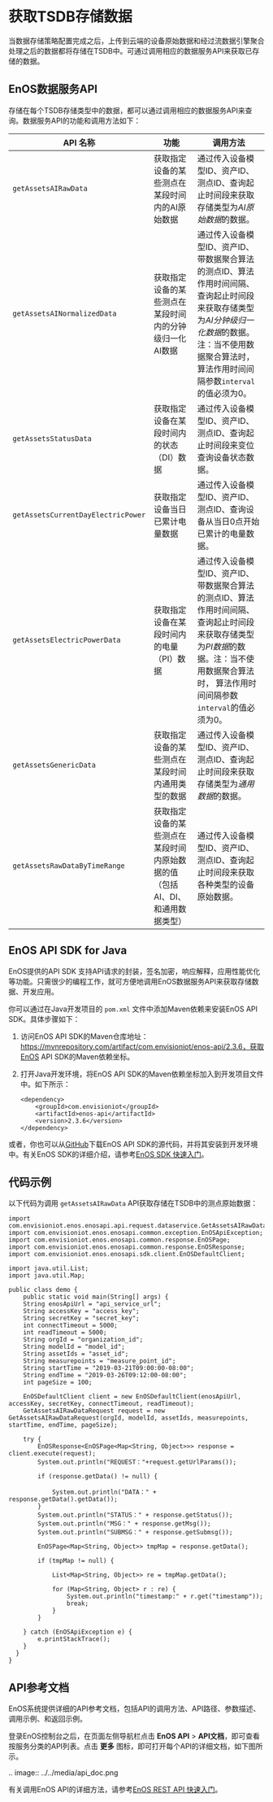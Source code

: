 # 获取TSDB存储数据

当数据存储策略配置完成之后，上传到云端的设备原始数据和经过流数据引擎聚合处理之后的数据都将存储在TSDB中。可通过调用相应的数据服务API来获取已存储的数据。

## EnOS数据服务API

存储在每个TSDB存储类型中的数据，都可以通过调用相应的数据服务API来查询。数据服务API的功能和调用方法如下：

| API 名称                           | 功能                                                         | 调用方法                                                     |
| ---------------------------------- | ------------------------------------------------------------ | ------------------------------------------------------------ |
| `getAssetsAIRawData`               | 获取指定设备的某些测点在某段时间内的AI原始数据               | 通过传入设备模型ID、资产ID、测点ID、查询起止时间段来获取存储类型为*AI原始数据*的数据。 |
| `getAssetsAINormalizedData`        | 获取指定设备的某些测点在某段时间内的分钟级归一化AI数据       | 通过传入设备模型ID、资产ID、带数据聚合算法的测点ID、算法作用时间间隔、查询起止时间段来获取存储类型为*AI分钟级归一化数据*的数据。注：当不使用数据聚合算法时， 算法作用时间间隔参数`interval`的值必须为0。 |
| `getAssetsStatusData`              | 获取指定设备在某段时间内的状态（DI）数据                     | 通过传入设备模型ID、资产ID、测点ID、查询起止时间段来变位查询设备状态数据。 |
| `getAssetsCurrentDayElectricPower` | 获取指定设备当日已累计电量数据                               | 通过传入设备模型ID、资产ID、测点ID、查询设备从当日0点开始已累计的电量数据。 |
| `getAssetsElectricPowerData`       | 获取指定设备在某段时间内的电量（PI）数据                     | 通过传入设备模型ID、资产ID、带数据聚合算法的测点ID、算法作用时间间隔、查询起止时间段来获取存储类型为*PI数据*的数据。注：当不使用数据聚合算法时， 算法作用时间间隔参数`interval`的值必须为0。 |
| `getAssetsGenericData`             | 获取指定设备的某些测点在某段时间内通用类型的数据             | 通过传入设备模型ID、资产ID、测点ID、查询起止时间段来获取存储类型为*通用数据*的数据。 |
| `getAssetsRawDataByTimeRange`      | 获取指定设备的某些测点在某段时间内原始数据的值（包括AI、DI、和通用数据类型） | 通过传入设备模型ID、资产ID、测点ID、查询起止时间段来获取各种类型的设备原始数据。 |



## EnOS API SDK for Java

EnOS提供的API SDK 支持API请求的封装，签名加密，响应解释，应用性能优化等功能。只需很少的编程工作，就可方便地调用EnOS数据服务API来获取存储数据、开发应用。

你可以通过在Java开发项目的 `pom.xml` 文件中添加Maven依赖来安装EnOS API SDK。具体步骤如下：

1. 访问EnOS API SDK的Maven仓库地址：https://mvnrepository.com/artifact/com.envisioniot/enos-api/2.3.6，获取EnOS API SDK的Maven依赖坐标。

2. 打开Java开发环境，将EnOS API SDK的Maven依赖坐标加入到开发项目文件中。如下所示：

   ```
   <dependency>
       <groupId>com.envisioniot</groupId>
       <artifactId>enos-api</artifactId>
       <version>2.3.6</version>
   </dependency>
   ```

或者，你也可以从[GitHub](https://github.com/EnvisionIot/enos-api-sdk-java)下载EnOS API SDK的源代码，并将其安装到开发环境中。有关EnOS SDK的详细介绍，请参考[EnOS SDK 快速入门](/docs/app-development/zh_CN/latest/gettingstarted_sdk.html)。

## 代码示例

以下代码为调用 `getAssetsAIRawData` API获取存储在TSDB中的测点原始数据：

```
import com.envisioniot.enos.enosapi.api.request.dataservice.GetAssetsAIRawDataRequest;
import com.envisioniot.enos.enosapi.common.exception.EnOSApiException;
import com.envisioniot.enos.enosapi.common.response.EnOSPage;
import com.envisioniot.enos.enosapi.common.response.EnOSResponse;
import com.envisioniot.enos.enosapi.sdk.client.EnOSDefaultClient;

import java.util.List;
import java.util.Map;

public class demo {
    public static void main(String[] args) {
    String enosApiUrl = "api_service_url";
    String accessKey = "access_key";
    String secretKey = "secret_key";
    int connectTimeout = 5000;
    int readTimeout = 5000;
    String orgId = "organization_id";
    String modelId = "model_id";
    String assetIds = "asset_id";
    String measurepoints = "measure_point_id";
    String startTime = "2019-03-21T09:00:00-08:00";
    String endTime = "2019-03-26T09:12:00-08:00";
    int pageSize = 100;

    EnOSDefaultClient client = new EnOSDefaultClient(enosApiUrl, accessKey, secretKey, connectTimeout, readTimeout);
    GetAssetsAIRawDataRequest request = new GetAssetsAIRawDataRequest(orgId, modelId, assetIds, measurepoints, startTime, endTime, pageSize);

    try {
        EnOSResponse<EnOSPage<Map<String, Object>>> response = client.execute(request);
        System.out.println("REQUEST："+request.getUrlParams());

        if (response.getData() != null) {

            System.out.println("DATA：" + response.getData().getData());
        }
        System.out.println("STATUS：" + response.getStatus());
        System.out.println("MSG：" + response.getMsg());
        System.out.println("SUBMSG：" + response.getSubmsg());

        EnOSPage<Map<String, Object>> tmpMap = response.getData();

        if (tmpMap != null) {

            List<Map<String, Object>> re = tmpMap.getData();

            for (Map<String, Object> r : re) {
                System.out.println("timestamp:" + r.get("timestamp"));
                break;
            }
        }

    } catch (EnOSApiException e) {
        e.printStackTrace();
    }
  }
}
```

## API参考文档

EnOS系统提供详细的API参考文档，包括API的调用方法、API路径、参数描述、调用示例、和返回示例。

登录EnOS控制台之后，在页面左侧导航栏点击 **EnOS API** > **API文档**，即可查看按服务分类的API列表。点击 **更多** 图标，即可打开每个API的详细文档，如下图所示。

.. image:: ../../media/api_doc.png

有关调用EnOS API的详细方法，请参考[EnOS REST API 快速入门](/docs/app-development/zh_CN/latest/gettingstarted_api.html)。

<!--end-->
